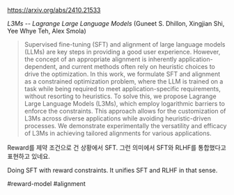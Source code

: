 https://arxiv.org/abs/2410.21533

*L3Ms -- Lagrange Large Language Models* (Guneet S. Dhillon, Xingjian Shi, Yee Whye Teh, Alex Smola)

> Supervised fine-tuning (SFT) and alignment of large language models (LLMs) are key steps in providing a good user experience. However, the concept of an appropriate alignment is inherently application-dependent, and current methods often rely on heuristic choices to drive the optimization. In this work, we formulate SFT and alignment as a constrained optimization problem, where the LLM is trained on a task while being required to meet application-specific requirements, without resorting to heuristics. To solve this, we propose Lagrange Large Language Models (L3Ms), which employ logarithmic barriers to enforce the constraints. This approach allows for the customization of L3Ms across diverse applications while avoiding heuristic-driven processes. We demonstrate experimentally the versatility and efficacy of L3Ms in achieving tailored alignments for various applications.

Reward를 제약 조건으로 건 상황에서 SFT. 그런 의미에서 SFT와 RLHF를 통합했다고 표현하고 있네요.

<english>
Doing SFT with reward constraints. It unifies SFT and RLHF in that sense.
</english>

#reward-model #alignment 